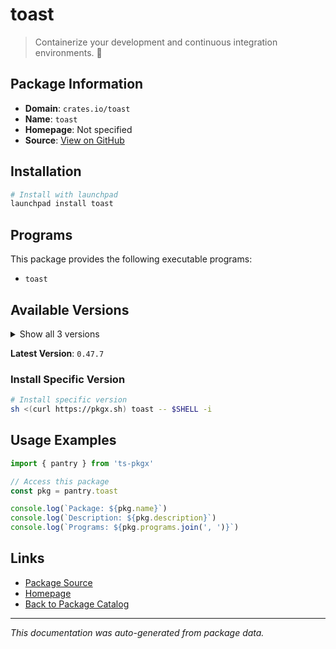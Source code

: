 # toast

> Containerize your development and continuous integration environments. 🥂

## Package Information

- **Domain**: `crates.io/toast`
- **Name**: `toast`
- **Homepage**: Not specified
- **Source**: [View on GitHub](https://github.com/pkgxdev/pantry/tree/main/projects/crates.io/toast/package.yml)

## Installation

```bash
# Install with launchpad
launchpad install toast
```

## Programs

This package provides the following executable programs:

- `toast`

## Available Versions

<details>
<summary>Show all 3 versions</summary>

- `0.47.7`, `0.47.6`, `0.47.5`

</details>

**Latest Version**: `0.47.7`

### Install Specific Version

```bash
# Install specific version
sh <(curl https://pkgx.sh) toast -- $SHELL -i
```

## Usage Examples

```typescript
import { pantry } from 'ts-pkgx'

// Access this package
const pkg = pantry.toast

console.log(`Package: ${pkg.name}`)
console.log(`Description: ${pkg.description}`)
console.log(`Programs: ${pkg.programs.join(', ')}`)
```

## Links

- [Package Source](https://github.com/pkgxdev/pantry/tree/main/projects/crates.io/toast/package.yml)
- [Homepage](#)
- [Back to Package Catalog](../package-catalog.md)

---

*This documentation was auto-generated from package data.*
